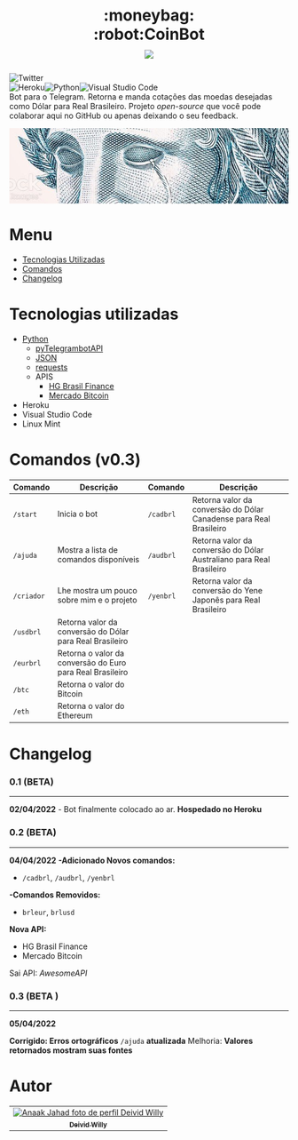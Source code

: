 <h1 align="center">
    :moneybag:<br>:robot:CoinBot
    <br><a href="https://t.me/economiccoin_bot" target="_blank"><img src="https://img.shields.io/badge/Telegram-2CA5E0?style=for-the-badge&logo=telegram&logoColor=white"></a>
</h1>

![Twitter](https://img.shields.io/twitter/follow/LovisWilly.svg?style=social) <br>
![Heroku](https://img.shields.io/badge/heroku-%23430098.svg?style=for-the-badge&logo=heroku&logoColor=white)![Python](https://img.shields.io/badge/python-3670A0?style=for-the-badge&logo=python&logoColor=ffdd54)![Visual Studio Code](https://img.shields.io/badge/Visual%20Studio%20Code-0078d7.svg?style=for-the-badge&logo=visual-studio-code&logoColor=white)<br>
Bot para o Telegram. Retorna e manda cotações das moedas desejadas como Dólar para Real Brasileiro.
Projeto _open-source_ que você pode colaborar aqui no GitHub ou apenas deixando o seu feedback.

<img align="center" src="imgs-readme/effigy_crying-3.jpg"/>

# Menu #

- [Tecnologias Utilizadas](#tecnologias-utilizadas)
- [Comandos](#comandos-v01)
- [Changelog](#changelog)

# Tecnologias utilizadas #
- [Python](https://www.python.org)
    - [pyTelegrambotAPI](https://pypi.org/project/pyTelegramBotAPI/)
    - [JSON](https://docs.python.org/3/library/json.html)
    - [requests](https://docs.python-requests.org/en/latest/)
    - APIS
        - [HG Brasil Finance](https://www.mercadobitcoin.com.br/api-doc/)
        - [Mercado Bitcoin](https://console.hgbrasil.com/documentation/finance)
- Heroku
- Visual Studio Code
- Linux Mint

# Comandos (v0.3) #

| Comando | Descrição | Comando | Descrição |
| ------- | --------- | ------- | --------- |
| `/start` | Inicia o bot | `/cadbrl` | Retorna valor da conversão do Dólar Canadense para Real Brasileiro |
| `/ajuda` | Mostra a lista de comandos disponíveis | `/audbrl` | Retorna valor da conversão do Dólar Australiano para Real Brasileiro |
| `/criador` | Lhe mostra um pouco sobre mim e o projeto | `/yenbrl` | Retorna valor da conversão do Yene Japonês para Real Brasileiro |
| `/usdbrl` | Retorna valor da conversão do Dólar para Real Brasileiro |
| `/eurbrl` | Retorna o valor da conversão do Euro para Real Brasileiro |
| `/btc` | Retorna o valor do Bitcoin |
| `/eth` | Retorna o valor do Ethereum |

# Changelog #
### 0.1 (BETA) ###
- - -
**02/04/2022** - Bot finalmente colocado ao ar.
**Hospedado no Heroku**

### 0.2 (BETA) ###
- - -
**04/04/2022**
**-Adicionado Novos comandos:**
- `/cadbrl`, `/audbrl`, `/yenbrl`

**-Comandos Removidos:**
- `brleur`, `brlusd`

**Nova API:**
- HG Brasil Finance
- Mercado Bitcoin

Sai API: _AwesomeAPI_

### 0.3 (BETA ) ##
- - -
**05/04/2022**

**Corrigido: Erros ortográficos**
`/ajuda` **atualizada**
Melhoria: **Valores retornados mostram suas fontes**

# Autor <br>

<table>
  <tr>
    <td align="center">
      <a href="https://github.com/DeividWilly">
        <img src="https://avatars.githubusercontent.com/u/82972938?v=4" width="100px;" alt="Anaak Jahad foto de perfil Deivid Willy"/><br>
        <sub>
          <b>Deivid Willy</b>
        </sub>
      </a>
    </td>
  </tr>
</table>
